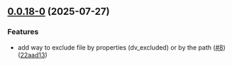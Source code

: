 ## [0.0.18-0](https://github.com/Mara-Li/obsidian-dataview-properties/compare/0.0.17...0.0.18-0) (2025-07-27)
### Features

* add way to exclude file by properties (dv_excluded) or by the path ([#8](https://github.com/Mara-Li/obsidian-dataview-properties/issues/8)) ([22aad13](https://github.com/Mara-Li/obsidian-dataview-properties/commit/22aad134576ae45a10744fe304cd74f46449846b))